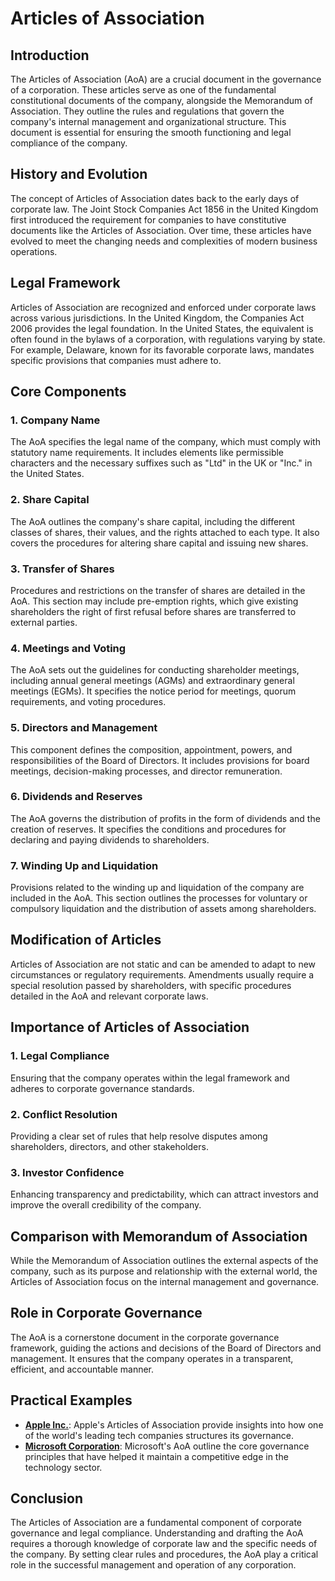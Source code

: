 # Articles of Association

## Introduction
The Articles of Association (AoA) are a crucial document in the governance of a corporation. These articles serve as one of the fundamental constitutional documents of the company, alongside the Memorandum of Association. They outline the rules and regulations that govern the company's internal management and organizational structure. This document is essential for ensuring the smooth functioning and legal compliance of the company.

## History and Evolution
The concept of Articles of Association dates back to the early days of corporate law. The Joint Stock Companies Act 1856 in the United Kingdom first introduced the requirement for companies to have constitutive documents like the Articles of Association. Over time, these articles have evolved to meet the changing needs and complexities of modern business operations.

## Legal Framework
Articles of Association are recognized and enforced under corporate laws across various jurisdictions. In the United Kingdom, the Companies Act 2006 provides the legal foundation. In the United States, the equivalent is often found in the bylaws of a corporation, with regulations varying by state. For example, Delaware, known for its favorable corporate laws, mandates specific provisions that companies must adhere to.

## Core Components
### 1. Company Name
The AoA specifies the legal name of the company, which must comply with statutory name requirements. It includes elements like permissible characters and the necessary suffixes such as "Ltd" in the UK or "Inc." in the United States.

### 2. Share Capital
The AoA outlines the company's share capital, including the different classes of shares, their values, and the rights attached to each type. It also covers the procedures for altering share capital and issuing new shares.

### 3. Transfer of Shares
Procedures and restrictions on the transfer of shares are detailed in the AoA. This section may include pre-emption rights, which give existing shareholders the right of first refusal before shares are transferred to external parties.

### 4. Meetings and Voting
The AoA sets out the guidelines for conducting shareholder meetings, including annual general meetings (AGMs) and extraordinary general meetings (EGMs). It specifies the notice period for meetings, quorum requirements, and voting procedures.

### 5. Directors and Management
This component defines the composition, appointment, powers, and responsibilities of the Board of Directors. It includes provisions for board meetings, decision-making processes, and director remuneration.

### 6. Dividends and Reserves
The AoA governs the distribution of profits in the form of dividends and the creation of reserves. It specifies the conditions and procedures for declaring and paying dividends to shareholders.

### 7. Winding Up and Liquidation
Provisions related to the winding up and liquidation of the company are included in the AoA. This section outlines the processes for voluntary or compulsory liquidation and the distribution of assets among shareholders.

## Modification of Articles
Articles of Association are not static and can be amended to adapt to new circumstances or regulatory requirements. Amendments usually require a special resolution passed by shareholders, with specific procedures detailed in the AoA and relevant corporate laws.

## Importance of Articles of Association
### 1. Legal Compliance
Ensuring that the company operates within the legal framework and adheres to corporate governance standards.

### 2. Conflict Resolution
Providing a clear set of rules that help resolve disputes among shareholders, directors, and other stakeholders.

### 3. Investor Confidence
Enhancing transparency and predictability, which can attract investors and improve the overall credibility of the company.

## Comparison with Memorandum of Association
While the Memorandum of Association outlines the external aspects of the company, such as its purpose and relationship with the external world, the Articles of Association focus on the internal management and governance.

## Role in Corporate Governance
The AoA is a cornerstone document in the corporate governance framework, guiding the actions and decisions of the Board of Directors and management. It ensures that the company operates in a transparent, efficient, and accountable manner.

## Practical Examples
- **[Apple Inc.](https://www.apple.com/legal/internet-services/terms/site.html)**: Apple's Articles of Association provide insights into how one of the world's leading tech companies structures its governance.
- **[Microsoft Corporation](https://www.microsoft.com/en-us/legal/IntellectualProperty/Copyright/default.aspx)**: Microsoft's AoA outline the core governance principles that have helped it maintain a competitive edge in the technology sector.

## Conclusion
The Articles of Association are a fundamental component of corporate governance and legal compliance. Understanding and drafting the AoA requires a thorough knowledge of corporate law and the specific needs of the company. By setting clear rules and procedures, the AoA play a critical role in the successful management and operation of any corporation.